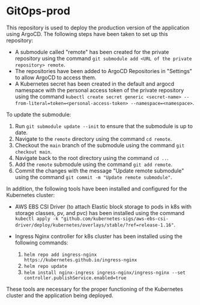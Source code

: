 
# GitOps-prod

This repository is used to deploy the production version of the application using ArgoCD. The following steps have been taken to set up this repository:

-   A submodule called "remote" has been created for the private repository using the command `git submodule add <URL of the private repository> remote`.
-   The repositories have been added to ArgoCD Repositories in "Settings" to allow ArgoCD to access them.
-   A Kubernetes secret has been created in the default and argocd namespace with the personal access token of the private repository using the command `kubectl create secret generic <secret-name> --from-literal=token=<personal-access-token> --namespace=<namespace>`.

To update the submodule:

1.  Run `git submodule update --init` to ensure that the submodule is up to date.
2.  Navigate to the `remote` directory using the command `cd remote`.
3.  Checkout the `main` branch of the submodule using the command `git checkout main`.
4.  Navigate back to the root directory using the command `cd ..`.
5.  Add the `remote` submodule using the command `git add remote`.
6.  Commit the changes with the message "Update remote submodule" using the command `git commit -m "Update remote submodule"`.

In addition, the following tools have been installed and configured for the Kubernetes cluster:

-   AWS EBS CSI Driver (to attach Elastic block storage to pods in k8s with storage classes, pv, and pvc) has been installed using the command `kubectl apply -k "github.com/kubernetes-sigs/aws-ebs-csi-driver/deploy/kubernetes/overlays/stable/?ref=release-1.16"`.
    
-   Ingress Nginx controller for k8s cluster has been installed using the following commands:
    
    1.  `helm repo add ingress-nginx https://kubernetes.github.io/ingress-nginx`
    2.  `helm repo update`
    3.  `helm install nginx-ingress ingress-nginx/ingress-nginx --set controller.publishService.enabled=true`

These tools are necessary for the proper functioning of the Kubernetes cluster and the application being deployed.
